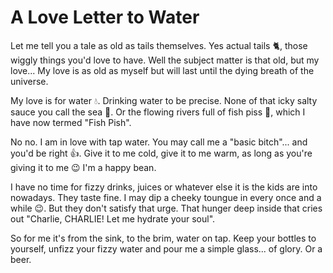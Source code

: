 # A Love Letter to Water

Let me tell you a tale as old as tails themselves. Yes actual tails 🐈, those wiggly things you'd love to have. Well the subject matter is that old, but my love... My love is as old as myself but will last until the dying breath of the universe.

My love is for water 💧. Drinking water to be precise. None of that icky salty sauce you call the sea 🌊. Or the flowing rivers full of fish piss 🐡, which I have now termed "Fish Pish".

No no. I am in love with tap water. You may call me a "basic bitch"... and you'd be right 👍. Give it to me cold, give it to me warm, as long as you're giving it to me 😉 I'm a happy bean.

I have no time for fizzy drinks, juices or whatever else it is the kids are into nowadays. They taste fine. I may dip a cheeky toungue in every once and a while 😉. But they don't satisfy that urge. That hunger deep inside that cries out "Charlie, CHARLIE! Let me hydrate your soul".

So for me it's from the sink, to the brim, water on tap. Keep your bottles to yourself, unfizz your fizzy water and pour me a simple glass... of glory. Or a beer.
